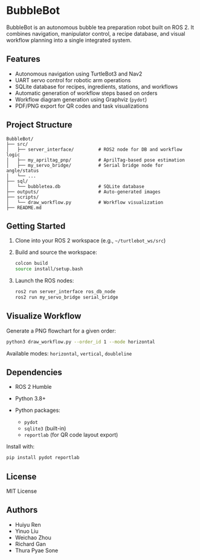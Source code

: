 # BubbleBot

BubbleBot is an autonomous bubble tea preparation robot built on ROS 2.
It combines navigation, manipulator control, a recipe database, and visual workflow planning into a single integrated system.

## Features

* Autonomous navigation using TurtleBot3 and Nav2
* UART servo control for robotic arm operations
* SQLite database for recipes, ingredients, stations, and workflows
* Automatic generation of workflow steps based on orders
* Workflow diagram generation using Graphviz (`pydot`)
* PDF/PNG export for QR codes and task visualizations

## Project Structure

```
BubbleBot/
├── src/
│   ├── server_interface/         # ROS2 node for DB and workflow logic
│   ├── my_apriltag_pnp/          # AprilTag-based pose estimation
│   ├── my_servo_bridge/          # Serial bridge node for angle/status
│   └── ...
├── sql/
│   └── bubbletea.db              # SQLite database
├── outputs/                      # Auto-generated images
├── scripts/
│   └── draw_workflow.py          # Workflow visualization
├── README.md
```

## Getting Started

1. Clone into your ROS 2 workspace (e.g., `~/turtlebot_ws/src`)
2. Build and source the workspace:

   ```bash
   colcon build
   source install/setup.bash
   ```
3. Launch the ROS nodes:

   ```bash
   ros2 run server_interface ros_db_node
   ros2 run my_servo_bridge serial_bridge
   ```

## Visualize Workflow

Generate a PNG flowchart for a given order:

```bash
python3 draw_workflow.py --order_id 1 --mode horizontal
```

Available modes: `horizontal`, `vertical`, `doubleline`

## Dependencies

* ROS 2 Humble
* Python 3.8+
* Python packages:

  * `pydot`
  * `sqlite3` (built-in)
  * `reportlab` (for QR code layout export)

Install with:

```bash
pip install pydot reportlab
```

## License

MIT License

## Authors

* Huiyu Ren
* Yinuo Liu
* Weichao Zhou
* Richard Gan
* Thura Pyae Sone

